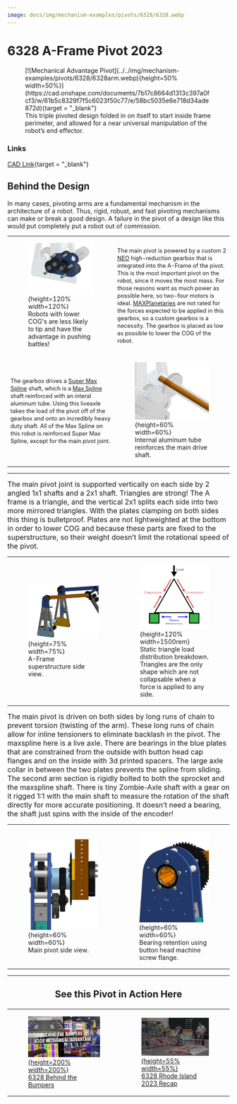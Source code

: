 ```yaml
---
image: docs/img/mechanism-examples/pivots/6328/6328.webp
---
```


<style>

td, th , table{
   border: none!important;
}

td{
  text-align: left !important;
  vertical-align: middle !important;
}

table tr:hover{
    background-color: transparent !important;
}

</style>

# 6328 A-Frame Pivot 2023

<figure markdown="span">
[![Mechanical Advantage Pivot](../../img/mechanism-examples/pivots/6328/6328arm.webp){height=50% width=50%}](https://cad.onshape.com/documents/7b17c8664d1313c397a0fcf3/w/61b5c8329f7f5c6023f50c77/e/58bc5035e6e718d34ade872d){target = "_blank"}
<figcaption>This triple pivoted design folded in on itself to start inside frame perimeter, and allowed for a near universal manipulation of the robot’s end effector.</figcaption>
</figure>

### Links

[CAD Link](https://cad.onshape.com/documents/7b17c8664d1313c397a0fcf3/w/61b5c8329f7f5c6023f50c77/e/58bc5035e6e718d34ade872d){target = "_blank"}

## Behind the Design

In many cases, pivoting arms are a fundamental mechanism in the architecture of a robot. Thus, rigid, robust, and fast pivoting mechanisms can make or break a good design. A failure in the pivot of a design like this would put completely put a robot out of commission.

|||
|:-:|:-:|
|<figure>![Main Pivot Gearbox](../../img/mechanism-examples/pivots/6328/gearbox.webp){height=120% width=120%}<figcaption> Robots with lower COG's are less likely to tip and have the advantage in pushing battles! </figcaption></figure>|<span style="font-size:.8rem;">The main pivot is powered by a custom 2 [NEO](https://www.revrobotics.com/rev-21-1650/) high-reduction gearbox that is integrated into the A-Frame of the pivot. This is the most important pivot on the robot, since it moves the most mass. For those reasons want as much power as possible here, so two-four motors is ideal. [MAXPlanetaries](https://www.revrobotics.com/rev-21-2100/) are not rated for the forces expected to be applied in this gearbox, so a custom gearbox is a necessity. The gearbox is placed as low as possible to lower the COG of the robot.</span>|
|<span style="font-size:.8rem;"> The gearbox drives a [Super Max Spline](https://www.chiefdelphi.com/t/experiences-with-rev-ion-so-far/431176/80?page=2) shaft, which is a [Max Spline](https://www.revrobotics.com/rev-21-2520/) shaft reinforced with an interal aluminum tube. Using this liveaxle takes the load of the pivot off of the gearbox and onto an incredibly heavy duty shaft. All of the Max Spline on this robot is reinforced Super Max Spline, except for the main pivot joint.</span>|<figure>![Super Max Spline](../../img/mechanism-examples/pivots/6328/supermaxspline.webp){height=60% width=60%}<figcaption> Internal aluminum tube reinforces the main drive shaft. </figcaption></figure>|

***
<span style="text-align: center; font-size:1rem">The main pivot joint is supported vertically on each side by 2 angled 1x1 shafts and a 2x1 shaft. Triangles are strong! The A frame is a triangle, and the vertical 2x1 splits each side into two more mirrored triangles. With the plates clamping on both sides this thing is bulletproof. Plates are not lightweighted at the bottom in order to lower COG and because these parts are fixed to the superstructure, so their weight doesn’t limit the rotational speed of the pivot.</span>

|||
|:-:|:-:|
|<figure>![6328 A-Frame](../../img/mechanism-examples/pivots/6328/aframe.webp){height=75% width=75%}<figcaption> A-Frame superstructure side view. </figcaption></figure>|<figure>![Triangle Breakdown](../../img/mechanism-examples/pivots/6328/triangles.webp){height=120% width=1500rem}<figcaption> Static triangle load distribution breakdown. Triangles are the only shape which are not collapsable when a force is applied to any side. </figcaption></figure>|

<span style="text-align: center; font-size:1rem">The main pivot is driven on both sides by long runs of chain to prevent torsion (twisting of the arm). These long runs of chain allow for inline tensioners to eliminate backlash in the pivot. The maxspline here is a live axle. There are bearings in the blue plates that are constrained from the outside with button head cap flanges and on the inside with 3d printed spacers. The large axle collar in between the two plates prevents the spline from sliding. The second arm section is rigidly bolted to both the sprocket and the maxspline shaft. There is tiny Zombie-Axle shaft with a gear on it rigged 1:1 with the main shaft to measure the rotation of the shaft directly for more accurate positioning. It doesn’t need a bearing, the shaft just spins with the inside of the encoder!</span>

|||
|:-:|:-:|
|<figure>![Main Pivot](../../img/mechanism-examples/pivots/6328/mainpivot.webp){height=60% width=60%}<figcaption> Main pivot side view. </figcaption></figure>|<figure>![Pivot Bearing Retention](../../img/mechanism-examples/pivots/6328/pivot_side.webp){height=60% width=60%}<figcaption> Bearing retention using button head machine screw flange. </figcaption></figure>|

***

## <p style="text-align: center;"> See this Pivot in Action Here </p>

|||
|:-:|:-:|
|[<figure>![6328 Behind the Bumpers](../../img/mechanism-examples/pivots/6328/6328btb.webp){height=200% width=200%}<figcaption>6328 Behind the Bumpers</figcaption><figure>](https://youtu.be/3cXXOSFAnJU)|[<figure>![1678 Clean Match Vid](../../img/mechanism-examples/pivots/6328/6328_match.webp){height=55% width=55%}<figcaption>6328 Rhode Island 2023 Recap</figcaption></figure>](https://youtu.be/89FRu3nUPtU)|

<br>